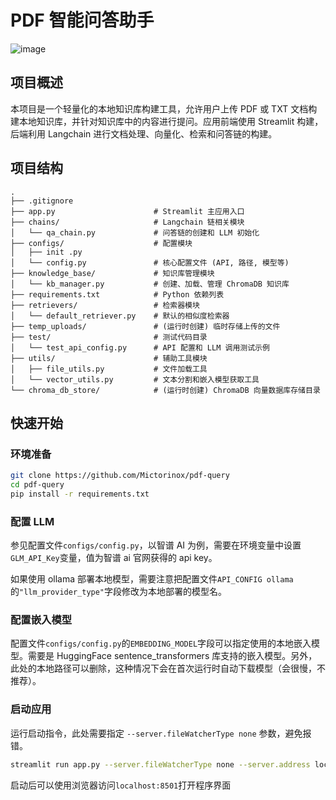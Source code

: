 # PDF 智能问答助手

![image](https://github.com/user-attachments/assets/fac02a5d-2169-407d-bd7a-a3902ff70f93)

## 项目概述

本项目是一个轻量化的本地知识库构建工具，允许用户上传 PDF 或 TXT 文档构建本地知识库，并针对知识库中的内容进行提问。应用前端使用 Streamlit 构建，后端利用 Langchain 进行文档处理、向量化、检索和问答链的构建。



## 项目结构

```
.
├── .gitignore
├── app.py                      # Streamlit 主应用入口
├── chains/                     # Langchain 链相关模块
│   └── qa_chain.py             # 问答链的创建和 LLM 初始化
├── configs/                    # 配置模块
│   ├── init .py
│   └── config.py               # 核心配置文件 (API, 路径, 模型等)
├── knowledge_base/             # 知识库管理模块
│   └── kb_manager.py           # 创建、加载、管理 ChromaDB 知识库
├── requirements.txt            # Python 依赖列表
├── retrievers/                 # 检索器模块
│   └── default_retriever.py    # 默认的相似度检索器
├── temp_uploads/               # (运行时创建) 临时存储上传的文件
├── test/                       # 测试代码目录
│   └── test_api_config.py      # API 配置和 LLM 调用测试示例
├── utils/                      # 辅助工具模块
│   ├── file_utils.py           # 文件加载工具
│   └── vector_utils.py         # 文本分割和嵌入模型获取工具
└── chroma_db_store/            # (运行时创建) ChromaDB 向量数据库存储目录
```

## 快速开始

### 环境准备

```bash
git clone https://github.com/Mictorinox/pdf-query
cd pdf-query
pip install -r requirements.txt
```

### 配置 LLM

参见配置文件`configs/config.py`，以智谱 AI 为例，需要在环境变量中设置`GLM_API_Key`变量，值为智谱 ai 官网获得的 api key。

如果使用 ollama 部署本地模型，需要注意把配置文件`API_CONFIG ollama`的`"llm_provider_type"`字段修改为本地部署的模型名。

### 配置嵌入模型

配置文件`configs/config.py`的`EMBEDDING_MODEL`字段可以指定使用的本地嵌入模型。需要是 HuggingFace sentence_transformers 库支持的嵌入模型。另外，此处的本地路径可以删除，这种情况下会在首次运行时自动下载模型（会很慢，不推荐）。

### 启动应用

运行启动指令，此处需要指定 `--server.fileWatcherType none` 参数，避免报错。
```sh
streamlit run app.py --server.fileWatcherType none --server.address localhost --server.port 8501
```

启动后可以使用浏览器访问`localhost:8501`打开程序界面
